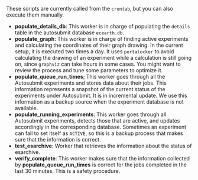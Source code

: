These scripts are currently called from the `crontab`, but you can also execute them manually. 

* **populate_details_db**: This worker is in charge of populating the `details` table in the autosubmit database `ecearth.db`.
* **populate_graph**: This worker is in charge of finding active experiments and calculating the coordinates of their graph drawing. In the current setup, it is executed two times a day. It uses `portalocker` to avoid calculating the drawing of an experiment while a calculation is still going on, since `graphviz` can take hours in some cases. You might want to review the process and tune some parameters to optimize it.
* **populate_queue_run_times**; This worker goes through all the Autosubmit experiments and stores data about their jobs. This information represents a snapshot of the current status of the experiments under Autosubmit. It is in incremental update. We use this information as a backup source when the experiment database is not available.
* **populate_running_experiments**: This worker goes through all Autosubmit experiments, detects those that are active, and updates accordingly in the corresponding database. Sometimes an experiment can fail to set itself as `ACTIVE`, so this is a backup process that makes sure that the information is correct.
* **test_esarchive**: Worker that retrieves the information about the status of esarchive.
* **verify_complete**: This worker makes sure that the information collected by **populate_queue_run_times** is correct for the jobs completed in the last 30 minutes. This is a safety procedure.
